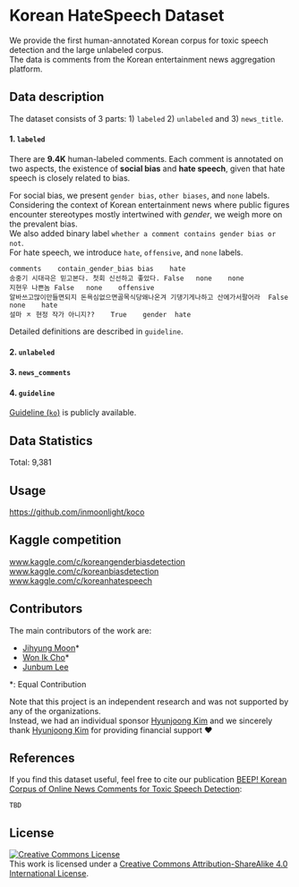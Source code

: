 # Korean HateSpeech Dataset

We provide the first human-annotated Korean corpus for toxic speech detection and the large unlabeled corpus. <br>
The data is comments from the Korean entertainment news aggregation platform. 



## Data description

The dataset consists of 3 parts: 1) `labeled` 2) `unlabeled` and 3) `news_title`.

#### 1. `labeled`
There are **9.4K** human-labeled comments. 
Each comment is annotated on two aspects, the existence of **social bias** and **hate speech**, given that hate speech is closely related to bias. <br>

For social bias, we present `gender bias`, `other biases`, and `none` labels. 
Considering the context of Korean entertainment news where public figures encounter stereotypes mostly intertwined with *gender*, we weigh more on the prevalent bias. <br>
We also added binary label `whether a comment contains gender bias or not`. <br>
For hate speech, we introduce `hate`, `offensive`, and `none` labels. 

```
comments	contain_gender_bias	bias	hate
송중기 시대극은 믿고본다. 첫회 신선하고 좋았다.	False	none	none
지현우 나쁜놈	False	none	offensive
알바쓰고많이만들면되지 돈욕심없으면골목식당왜나온겨 기댕기게나하고 산에가서팔어라	False	none	hate
설마 ㅈ 현정 작가 아니지??	True	gender	hate
```
Detailed definitions are described in `guideline`.

#### 2. `unlabeled`


#### 3. `news_comments`


#### 4. `guideline`

[Guideline (`ko`)](https://www.notion.so/c1ecb7cc52d446cc93d928d172ef8442) is publicly available. 





## Data Statistics

Total: 9,381


## Usage

https://github.com/inmoonlight/koco

## Kaggle competition

www.kaggle.com/c/koreangenderbiasdetection
www.kaggle.com/c/koreanbiasdetection
www.kaggle.com/c/koreanhatespeech

## Contributors

The main contributors of the work are: 
- [Jihyung Moon](https://github.com/inmoonlight)\*
- [Won Ik Cho](https://github.com/warnikchow)\*
- [Junbum Lee](https://github.com/beomi)

\*: Equal Contribution

Note that this project is an independent research and was not supported by any of the organizations. <br>
Instead, we had an individual sponsor [Hyunjoong Kim](https://github.com/lovit) and we sincerely thank [Hyunjoong Kim](https://github.com/lovit) for providing financial support :heart:

## References

If you find this dataset useful, feel free to cite our publication [BEEP! Korean Corpus of Online News Comments for Toxic Speech Detection]():
```
TBD
```

## License
<a rel="license" href="http://creativecommons.org/licenses/by-sa/4.0/"><img alt="Creative Commons License" style="border-width:0" src="https://i.creativecommons.org/l/by-sa/4.0/88x31.png" /></a><br />This work is licensed under a <a rel="license" href="http://creativecommons.org/licenses/by-sa/4.0/">Creative Commons Attribution-ShareAlike 4.0 International License</a>.
